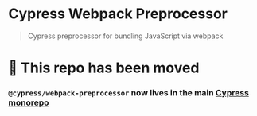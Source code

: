 # Cypress Webpack Preprocessor

> Cypress preprocessor for bundling JavaScript via webpack

# :truck: This repo has been moved

### `@cypress/webpack-preprocessor` now lives in the main [Cypress monorepo](https://github.com/cypress-io/cypress/tree/master/npm/webpack-preprocessor)
